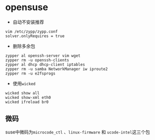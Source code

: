 # opensuse

- 自动不安装推荐

```
vim /etc/zypp/zypp.conf
solver.onlyRequires = true
```

- 删除多余包

```shell
zypper al openssh-server vim wget
zypper rm -u openssh-clients
zypper al dhcp dhcp-client iptables
zypper rm -u samba NetworkManager iw iproute2
zypper rm -u e2fsprogs
```

- 使用`wicked`

```shell
wicked show all
wicked show-xml eth0
wicked ifreload br0
```

## 微码
suse中微码为`microcode_ctl` 、`linux-firmware` 和 `ucode-intel`这三个包

```shell


```